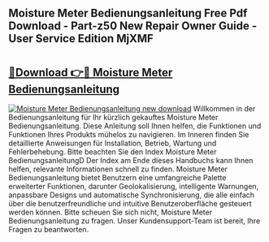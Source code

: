 ## Moisture Meter Bedienungsanleitung Free Pdf Download - Part-z50 New Repair Owner Guide - User Service Edition MjXMF

# <h2><a href="http://df1977.blite.top/?on=Moisture+Meter+Bedienungsanleitung">🔗Download 👉🔴 Moisture Meter Bedienungsanleitung</a></h2>

[![Moisture Meter Bedienungsanleitung new download](https://i.imgur.com/lujVjoI.png)](http://df1977.blite.top/?on=Moisture+Meter+Bedienungsanleitung)
Willkommen in der Bedienungsanleitung für Ihr kürzlich gekauftes Moisture Meter Bedienungsanleitung. Diese Anleitung soll Ihnen helfen, die Funktionen und Funktionen Ihres Produkts mühelos zu navigieren. Im Inneren finden Sie detaillierte Anweisungen für Installation, Betrieb, Wartung und Fehlerbehebung. Bitte beachten Sie den Index Moisture Meter BedienungsanleitungD Der Index am Ende dieses Handbuchs kann Ihnen helfen, relevante Informationen schnell zu finden. Moisture Meter Bedienungsanleitung bietet Benutzern eine umfangreiche Palette erweiterter Funktionen, darunter Geolokalisierung, intelligente Warnungen, anpassbare Designs und automatische Synchronisierung, die alle einfach über die benutzerfreundliche und intuitive Benutzeroberfläche gesteuert werden können. Bitte scheuen Sie sich nicht, Moisture Meter Bedienungsanleitung zu fragen. Unser Kundensupport-Team ist bereit, Ihre Fragen zu beantworten.
